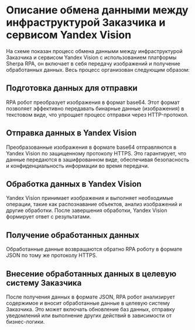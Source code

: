 # Описание обмена данными между инфраструктурой Заказчика и сервисом Yandex Vision

На схеме показан процесс обмена данными между инфраструктурой Заказчика и сервисом Yandex Vision с использованием платформы Sherpa RPA, он включает в себя передачу изображений и получение обработанных данных. Весь процесс организован следующим образом:

## Подготовка данных для отправки

RPA робот преобразует изображения в формат base64. Этот формат позволяет эффективно передавать бинарные данные (изображения) в текстовом виде, что упрощает процесс отправки через HTTP-протокол.

## Отправка данных в Yandex Vision

Преобразованные изображения в формате base64 отправляются в Yandex Vision по защищенному протоколу HTTPS. Это гарантирует, что данные передаются в зашифрованном виде, обеспечивая безопасность и конфиденциальность информации во время передачи.

## Обработка данных в Yandex Vision

Yandex Vision принимает изображения и выполняет необходимые операции, такие как распознавание объектов, анализ изображений и другие обработки. После завершения обработки, Yandex Vision формирует ответ с результатами.

## Получение обработанных данных

Обработанные данные возвращаются обратно RPA роботу в формате JSON по тому же протоколу HTTPS.

## Внесение обработанных данных в целевую систему Заказчика

После получения данных в формате JSON, RPA робот анализирует содержимое и вносит обработанные данные в целевую систему Заказчика. Это может включать обновление баз данных, отправку уведомлений или выполнение других действий в зависимости от бизнес-логики.
